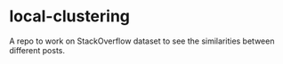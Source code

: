 # local-clustering
A repo to work on StackOverflow dataset to see the similarities between different posts.
